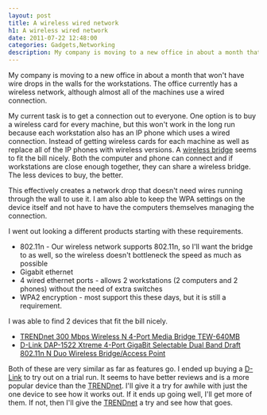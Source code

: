 ```yaml
---
layout: post
title: A wireless wired network
h1: A wireless wired network
date: 2011-07-22 12:48:00
categories: Gadgets,Networking
description: My company is moving to a new office in about a month that won't have wire drops in the walls for the workstations.
---
```

My company is moving to a new office in about a month that won't have wire drops in the walls for the workstations. The office currently has a wireless network, although almost all of the machines use a wired connection.

My current task is to get a connection out to everyone. One option is to buy a wireless card for every machine, but this won't work in the long run because each workstation also has an IP phone which uses a wired connection. Instead of getting wireless cards for each machine as well as replace all of the IP phones with wireless versions. A <a title="Wireless bridge on Wikipedia" href="http://en.wikipedia.org/wiki/Wireless_bridge" target="_blank">wireless bridge</a> seems to fit the bill nicely. Both the computer and phone can connect and if workstations are close enough together, they can share a wireless bridge. The less devices to buy, the better.

This effectively creates a network drop that doesn't need wires running through the wall to use it. I am also able to keep the WPA settings on the device itself and not have to have the computers themselves managing the connection.

I went out looking a different products starting with these requirements.

  * 802.11n - Our wireless network supports 802.11n, so I'll want the bridge to as well, so the wireless doesn't bottleneck the speed as much as possible
  * Gigabit ethernet
  * 4 wired ethernet ports - allows 2 workstations (2 computers and 2 phones) without the need of extra switches</li>
  * WPA2 encryption - most support this these days, but it is still a requirement.</li>

I was able to find 2 devices that fit the bill nicely.

  * <a href="http://www.amazon.com/TRENDnet-Wireless-4-Port-Bridge-TEW-640MB/dp/B004FMI3DA?SubscriptionId=06ECB9YB6KKGMF4SMXG2&tag=dblock-20" target="_blank" rel="nofollow" title="TRENDnet 300 Mbps Wireless N 4-Port Media Bridge TEW-640MB">TRENDnet 300 Mbps Wireless N 4-Port Media Bridge TEW-640MB</a>
  * <a href="http://www.amazon.com/D-Link-DAP-1522-Extreme-Dual-Band-Wireless-N/dp/B001769K3O?SubscriptionId=06ECB9YB6KKGMF4SMXG2&tag=dblock-20" target="_blank" rel="nofollow" title="D-Link DAP-1522 Xtreme 4-Port GigaBit Selectable Dual Band Draft 802.11n N Duo Wireless Bridge/Access Point">D-Link DAP-1522 Xtreme 4-Port GigaBit Selectable Dual Band Draft 802.11n N Duo Wireless Bridge/Access Point</a>

Both of these are very similar as far as features go. I ended up buying a <a href="http://www.amazon.com/D-Link-DAP-1522-Extreme-Dual-Band-Wireless-N/dp/B001769K3O?SubscriptionId=06ECB9YB6KKGMF4SMXG2&tag=dblock-20" target="_blank" rel="nofollow" title="D-Link DAP-1522 Xtreme 4-Port GigaBit Selectable Dual Band Draft 802.11n N Duo Wireless Bridge/Access Point">D-Link</a> to try out on a trial run. It seems to have better reviews and is a more popular device than the <a href="http://www.amazon.com/TRENDnet-Wireless-4-Port-Bridge-TEW-640MB/dp/B004FMI3DA?SubscriptionId=06ECB9YB6KKGMF4SMXG2&tag=dblock-20" target="_blank" rel="nofollow" title="TRENDnet 300 Mbps Wireless N 4-Port Media Bridge TEW-640MB">TRENDnet</a>. I'll give it a try for awhile with just the one device to see how it works out. If it ends up going well, I'll get more of them. If not, then I'll give the <a href="http://www.amazon.com/TRENDnet-Wireless-4-Port-Bridge-TEW-640MB/dp/B004FMI3DA?SubscriptionId=06ECB9YB6KKGMF4SMXG2&tag=dblock-20" target="_blank" rel="nofollow" title="TRENDnet 300 Mbps Wireless N 4-Port Media Bridge TEW-640MB">TRENDnet</a> a try and see how that goes.

